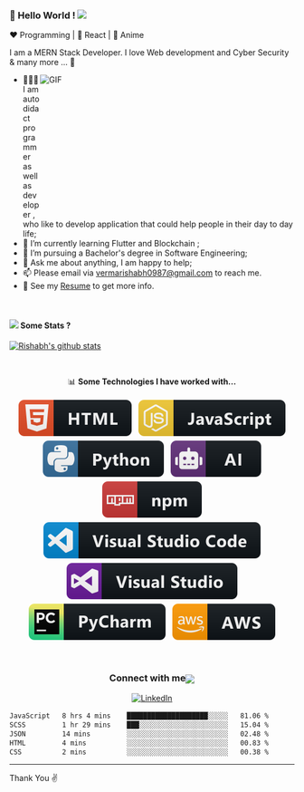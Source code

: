 ### 👋 Hello World !  <img src="https://github.com/TheDudeThatCode/TheDudeThatCode/blob/master/Assets/Earth.gif" width="24px">
  
:heart: Programming | :black_heart: React | :blue_heart: Anime 

I am a MERN Stack Developer. I love Web development and Cyber Security & many more ... 🙏 

  <img align="right" alt="GIF" src="https://media.boingboing.net/wp-content/uploads/2015/09/coffee_in_rain_by_kirokaze-d98qb8z.gif" width="450px" height="250px" />

- 👨🏽‍💻 I am autodidact programmer as well as developer , who like to develop application that could help people in their day to day life;
- 🌱 I’m currently learning Flutter and Blockchain ; 
- 💼 I’m pursuing a Bachelor's degree in Software Engineering;
- 💬 Ask me about anything, I am happy to help;
- 📫 Please email via vermarishabh0987@gmail.com to reach me.
- 📝 See my [Resume](https://drive.google.com/file/d/1tCkEK0VPOkHFDn7fKGhNRtTAspm6q5PL/view?usp=sharing) to get more info.


<br/>


#### <img src="https://media.giphy.com/media/VgCDAzcKvsR6OM0uWg/giphy.gif" width="50"> Some Stats ?
     
[![Rishabh's github stats](https://github-readme-stats.vercel.app/api?username=RishabhVerma098&show_icons=true&hide=["contribs"]&theme=tokyonight)](https://github.com/anuraghazra/github-readme-stats)  



<br/>

<p align="center">📊 <strong>Some Technologies I have worked with...</strong></p>
<p align="center">
 <img src="https://github.com/anishghimire603/anishghimire603/blob/master/Assets/html.svg" alt="html" style="vertical-align:top; margin:4px">
 <img src="https://github.com/anishghimire603/anishghimire603/blob/master/Assets/javascript.svg" alt="javascript" style="vertical-align:top; margin:4px">
 <img src="https://github.com/anishghimire603/anishghimire603/blob/master/Assets/python.svg" alt="python" style="vertical-align:top; margin:4px">
 <img src="https://github.com/anishghimire603/anishghimire603/blob/master/Assets/ai.svg" alt="ai" style="vertical-align:top; margin:4px">
 <img src="https://github.com/anishghimire603/anishghimire603/blob/master/Assets/npm.svg" alt="npm" style="vertical-align:top; margin:4px">
 <img src="https://github.com/anishghimire603/anishghimire603/blob/master/Assets/visualstudio_code.svg" alt="vscode" style="vertical-align:top; margin:4px">
 <img src="https://github.com/anishghimire603/anishghimire603/blob/master/Assets/visualstudio.svg" alt="vs" style="vertical-align:top; margin:4px">
 <img src="https://github.com/anishghimire603/anishghimire603/blob/master/Assets/jetbrains_pycharm.svg" alt="pycharm" style="vertical-align:top; margin:4px">
 <img src="https://github.com/anishghimire603/anishghimire603/blob/master/Assets/aws.svg" alt="aws" style="vertical-align:top; margin:4px">  
</p>




<br/>

<div align="center">
  <h3 align="center">Connect with me<img align="center" src="https://github.com/rajput2107/rajput2107/blob/master/Assets/Handshake.gif" height="33px" /></h3> 
</div>
 
 
<p align="center">
<a href="https://www.linkedin.com/in/rishabh-verma-174153137/" target="_blank"><img src="https://img.shields.io/badge/LinkedIn-%230077B5.svg?&style=flat-square&logo=linkedin&logoColor=white" alt="LinkedIn"></a>
</p>


<!--START_SECTION:waka-->
```text
JavaScript   8 hrs 4 mins    ████████████████████░░░░░   81.06 % 
SCSS         1 hr 29 mins    ███░░░░░░░░░░░░░░░░░░░░░░   15.04 % 
JSON         14 mins         ░░░░░░░░░░░░░░░░░░░░░░░░░   02.48 % 
HTML         4 mins          ░░░░░░░░░░░░░░░░░░░░░░░░░   00.83 % 
CSS          2 mins          ░░░░░░░░░░░░░░░░░░░░░░░░░   00.38 %
```
<!--END_SECTION:waka-->


---------
Thank You ✌

